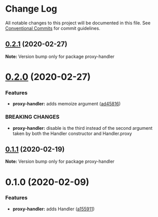 # Change Log

All notable changes to this project will be documented in this file.
See [Conventional Commits](https://conventionalcommits.org) for commit guidelines.

## [0.2.1](https://github.com/rafamel/utils/compare/proxy-handler@0.2.0...proxy-handler@0.2.1) (2020-02-27)

**Note:** Version bump only for package proxy-handler





# [0.2.0](https://github.com/rafamel/utils/compare/proxy-handler@0.1.1...proxy-handler@0.2.0) (2020-02-27)


### Features

* **proxy-handler:** adds memoize argument ([ad45816](https://github.com/rafamel/utils/commit/ad458160f3b25c993498b6df0134a132f196e68f))


### BREAKING CHANGES

* **proxy-handler:** disable is the third instead of the second argument taken by both the Handler
constructor and Handler.proxy





## [0.1.1](https://github.com/rafamel/utils/compare/proxy-handler@0.1.0...proxy-handler@0.1.1) (2020-02-19)

**Note:** Version bump only for package proxy-handler





# 0.1.0 (2020-02-09)


### Features

* **proxy-handler:** adds Handler ([a155911](https://github.com/rafamel/utils/commit/a1559113862b995ef3e1f97078086825444d7236))
